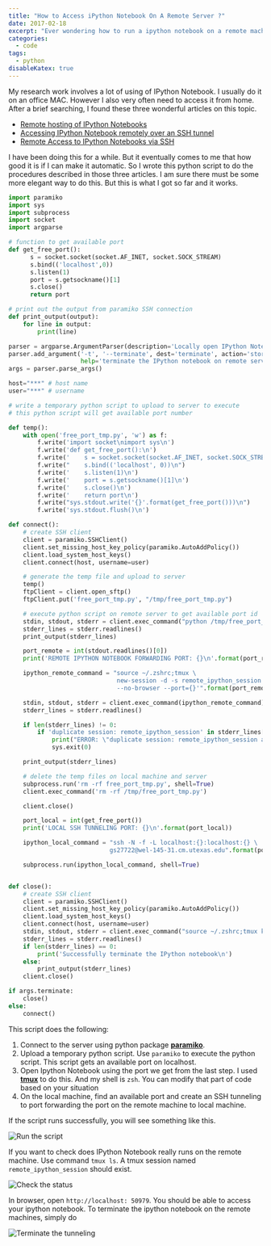 ```yaml
---
title: "How to Access iPython Notebook On A Remote Server ?"
date: 2017-02-18
excerpt: "Ever wondering how to run a ipython notebook on a remote machine? Here is how to do it in a simple way. My research work involves a lot of using of IPython Notebook. I usually do it on an office MAC. However I also very often need to access it from home. After a brief searching, I found these three wonderful articles on this topic"
categories:
  - code
tags:
  - python
disableKatex: true
---
```


My research work involves a lot of using of IPython Notebook. I usually do it on an office MAC. However I also very often need to access it from home. After a brief searching, I found these three wonderful articles on this topic.

* [Remote hosting of IPython Notebooks](http://www.hydro.washington.edu/~jhamman/hydro-logic/blog/2013/10/04/pybook-remote/)
* [Accessing IPython Notebook remotely over an SSH tunnel](http://wisdomthroughknowledge.blogspot.com/2012/07/accessing-ipython-notebook-remotely.html)
* [Remote Access to IPython Notebooks via SSH](https://coderwall.com/p/ohk6cg/remote-access-to-ipython-notebooks-via-ssh)

I have been doing this for a while. But it eventually comes to me that how good it is if I can make it automatic. So I wrote this python script to do the procedures described in those three articles. I am sure there must be some more elegant way to do this. But this is what I got so far and it works.

~~~ python
import paramiko
import sys
import subprocess
import socket
import argparse

# function to get available port
def get_free_port():
      s = socket.socket(socket.AF_INET, socket.SOCK_STREAM)
      s.bind(('localhost',0))
      s.listen(1)
      port = s.getsockname()[1]
      s.close()
      return port

# print out the output from paramiko SSH connection
def print_output(output):
    for line in output:
        print(line)

parser = argparse.ArgumentParser(description='Locally open IPython Notebook on remote server\n')
parser.add_argument('-t', '--terminate', dest='terminate', action='store_true', \
                    help='terminate the IPython notebook on remote server')
args = parser.parse_args()

host="***" # host name
user="***" # username

# write a temporary python script to upload to server to execute
# this python script will get available port number

def temp():
    with open('free_port_tmp.py', 'w') as f:
        f.write('import socket\nimport sys\n')
        f.write('def get_free_port():\n')
        f.write('    s = socket.socket(socket.AF_INET, socket.SOCK_STREAM)\n')
        f.write("    s.bind(('localhost', 0))\n")
        f.write('    s.listen(1)\n')
        f.write('    port = s.getsockname()[1]\n')
        f.write('    s.close()\n')
        f.write('    return port\n')
        f.write("sys.stdout.write('{}'.format(get_free_port()))\n")
        f.write('sys.stdout.flush()\n')

def connect():
    # create SSH client
    client = paramiko.SSHClient()
    client.set_missing_host_key_policy(paramiko.AutoAddPolicy())
    client.load_system_host_keys()
    client.connect(host, username=user)

    # generate the temp file and upload to server
    temp()
    ftpClient = client.open_sftp()
    ftpClient.put('free_port_tmp.py', "/tmp/free_port_tmp.py")

    # execute python script on remote server to get available port id
    stdin, stdout, stderr = client.exec_command("python /tmp/free_port_tmp.py")
    stderr_lines = stderr.readlines()
    print_output(stderr_lines)

    port_remote = int(stdout.readlines()[0])
    print('REMOTE IPYTHON NOTEBOOK FORWARDING PORT: {}\n'.format(port_remote))

    ipython_remote_command = "source ~/.zshrc;tmux \
                              new-session -d -s remote_ipython_session 'ipython notebook \
                              --no-browser --port={}'".format(port_remote)

    stdin, stdout, stderr = client.exec_command(ipython_remote_command)
    stderr_lines = stderr.readlines()

    if len(stderr_lines) != 0:
        if 'duplicate session: remote_ipython_session' in stderr_lines[0]:
            print("ERROR: \"duplicate session: remote_ipython_session already exists\"\n")
            sys.exit(0)

    print_output(stderr_lines)

    # delete the temp files on local machine and server
    subprocess.run('rm -rf free_port_tmp.py', shell=True)
    client.exec_command('rm -rf /tmp/free_port_tmp.py')

    client.close()

    port_local = int(get_free_port())
    print('LOCAL SSH TUNNELING PORT: {}\n'.format(port_local))

    ipython_local_command = "ssh -N -f -L localhost:{}:localhost:{} \
                            gs27722@wel-145-31.cm.utexas.edu".format(port_local, port_remote)

    subprocess.run(ipython_local_command, shell=True)


def close():
    # create SSH client
    client = paramiko.SSHClient()
    client.set_missing_host_key_policy(paramiko.AutoAddPolicy())
    client.load_system_host_keys()
    client.connect(host, username=user)
    stdin, stdout, stderr = client.exec_command("source ~/.zshrc;tmux kill-session -t remote_ipython_session")
    stderr_lines = stderr.readlines()
    if len(stderr_lines) == 0:
        print('Successfully terminate the IPython notebook\n')
    else:
        print_output(stderr_lines)
    client.close()

if args.terminate:
    close()
else:
    connect()
~~~

This script does the following:
1. Connect to the server using python package [**paramiko**](http://www.paramiko.org).
2. Upload a temporary python script. Use `paramiko` to execute the python script. This script gets an available port on localhost.
3. Open Ipython Notebook using the port we get from the last step. I used [**tmux**](https://tmux.github.io) to do this. And my shell is `zsh`. You can modify that part of code based on your situation
4. On the local machine, find an available port and create an SSH tunneling to port forwarding the port on the remote machine to local machine.

If the script runs successfully, you will see something like this.

![Run the script](https://i.imgur.com/OoFQ3zg.png)

If you want to check does IPython Notebook really runs on the remote machine. Use command `tmux ls`. A tmux session named `remote_ipython_session` should exist.

![Check the status](https://i.imgur.com/anufLcg.png)

In browser, open `http://localhost: 50979`. You should be able to access your ipython notebook. To terminate the ipython notebook on the remote machines, simply do

![Terminate the tunneling](https://i.imgur.com/EOfdo8h.png)
